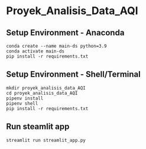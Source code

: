 # Proyek_Analisis_Data_AQI

## Setup Environment - Anaconda
```
conda create --name main-ds python=3.9
conda activate main-ds
pip install -r requirements.txt
```

## Setup Environment - Shell/Terminal
```
mkdir proyek_analisis_data_AQI
cd proyek_analisis_data_AQI
pipenv install
pipenv shell
pip install -r requirements.txt
```

## Run steamlit app
```
streamlit run streamlit_app.py
```
